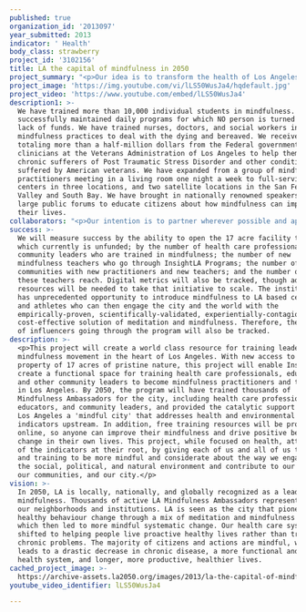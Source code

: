 ```yaml
---
published: true
organization_id: '2013097'
year_submitted: 2013
indicator: ' Health'
body_class: strawberry
project_id: '3102156'
title: LA the capital of mindfulness in 2050
project_summary: "<p>Our idea is to transform the health of Los Angeles by catalyzing a mindfulness movement and changing behavior upstream. Working with health care professionals, schools, hospitals, clinics, businesses, community centers, and citizen leaders we will provide the tools, teachings, and network of teachers to help more people learn how to install healthy behaviors that benefit ourselves, our families, our institutions, and our city.</p>\r\n\r\n<p>There are three specific components of this idea: </p>\r\n\r\n<p>1. Expand the existing InsightLA training programs for health care professionals, which currently provide mindfulness training to health care professionals at Children's Hospital of Los Angeles (CHLA) and other LA hospitals (UCLA Mattel Children's Hospital, St John's, Cedars-Sinai) and hospice programs, including a partnership with Skirball. Nurses, doctors, respiratory & other therapists, social workers, chaplains, and interpreters all receive mindfulness training. The program has proven to be popular and beneficial to the many health care professionals who have attended over the last six years. As eighty percent of child deaths in hospitals occur in ICUs, the mindfulness retreats were initially created to help PICU (Pediatric ICU) and NICU (Neonatal ICU) staffers deal with the grief of multiple losses. The program has since expanded to include practitioners from other units, including Hematology-oncology, Cardio-thoracic, Surgery, Adolescent Medicine, and Bone Marrow Transplant. We are interested in expanding this program by launching a teacher training program that specializes on serving the health care system and the people who provide care. </p>\r\n\r\n<p>2. Repair and open a new 17 acre property that has recently been transferred to InsightLA and can serve as a center for mindfulness in the heart of the city. The property is a unique asset offering access to nature, canyon views, native plants, and hiking trails. An estimated $75,000 are needed this year for basic repairs to make the space usable. Once those repairs are made, we intend to hold a retreat for professional caregivers from area hospitals and hospices, and with this grant we would also package the case study to create manuals and show how this model can be scaled to other health institutions in LA. We can also utilize the space to create similar programs targeted to specific professional fields and workplaces throughout the city, as well as community colleges and LAUSD, offering leadership trainings to help current and future leaders develop mindfulness tools to help solve LA's most pressing challenges.</p>\r\n\r\n<p>3. Grow the network of teachers and programs that exists across LA in health care institutions, schools, and community centers through a Los Angeles Mindfulness Ambassador initiative. Currently, all InsightLA programs are open to the public, and participation is increasing. In addition to helping InsightLA launch a unique physical space, this project will help InsightLA take the mindfulness training programs online to increase reach and accessiblity of the trainings. Through this offline / online hybrid model, the project will effectively generate mindful leadership and action across our cultural, institutional, and community assets.</p>"
project_image: 'https://img.youtube.com/vi/lLS50WusJa4/hqdefault.jpg'
project_video: 'https://www.youtube.com/embed/lLS50WusJa4'
description1: >-
  We have trained more than 10,000 individual students in mindfulness. We have
  successfully maintained daily programs for which NO person is turned away for
  lack of funds. We have trained nurses, doctors, and social workers in
  mindfulness practices to deal with the dying and bereaved. We received grants
  totaling more than a half-million dollars from the Federal government to train
  clinicians at the Veterans Administration of Los Angeles to help them treat
  chronic sufferers of Post Traumatic Stress Disorder and other conditions
  suffered by American veterans. We have expanded from a group of mindfulness
  practitioners meeting in a living room one night a week to full-service
  centers in three locations, and two satellite locations in the San Fernando
  Valley and South Bay. We have brought in nationally renowned speakers and held
  large public forums to educate citizens about how mindfulness can improve
  their lives.
collaborators: "<p>Our intention is to partner wherever possible and appropriate to help scale the impact.\r\n\r\nChildren's Hospital of Los Angeles is the initial pilot for a health care institution, and we will look to build on existing partnerships with UCLA Pediatric Pain Program, UCLArts and Healing, the SIMMS/MANN Center for Integrative Oncology, the Cancer Support Community-Benjamin Center, and the LA Veteran's Administration.\r\n\r\nGreen Yoga Association, or another relevant partner, will serve as an environmental steward for the 17 acre property. \r\n\r\nFoundation for a Mindful Society (Mindful magazine & Mindful.org) will help document the pilot programs.\r\n\r\nInsightLA Ed, the educational arm of InsightLA, will administer education and training programs."
success: >-
  We will measure success by the ability to open the 17 acre facility this year,
  which currently is unfunded; by the number of health care professionals and
  community leaders who are trained in mindfulness; the number of new
  mindfulness teachers who go through InsightLA Programs; the number of
  communities with new practitioners and new teachers; and the number of people
  these teachers reach. Digital metrics will also be tracked, though additional
  resources will be needed to take that initiative to scale. The institute also
  has unprecedented opportunity to introduce mindfulness to LA based celebrities
  and athletes who can then engage the city and the world with the
  empirically-proven, scientifically-validated, experientially-contagious,
  cost-effective solution of meditation and mindfulness. Therefore, the number
  of influencers going through the program will also be tracked.
description: >-
  <p>This project will create a world class resource for training leaders in the
  mindfulness movement in the heart of Los Angeles. With new access to a
  property of 17 acres of pristine nature, this project will enable InsightLA to
  create a functional space for training health care professionals, educators,
  and other community leaders to become mindfulness practitioners and teachers
  in Los Angeles. By 2050, the program will have trained thousands of
  Mindfulness Ambassadors for the city, including health care professionals,
  educators, and community leaders, and provided the catalytic support to make
  Los Angeles a 'mindful city' that addresses health and environmental
  indicators upstream. In addition, free training resources will be provided
  online, so anyone can improve their mindfulness and drive positive behavior
  change in their own lives. This project, while focused on health, attacks all
  of the indicators at their root, by giving each of us and all of us the tools
  and training to be more mindful and considerate about the way we engage with
  the social, political, and natural environment and contribute to our families,
  our communities, and our city.</p>
vision: >-
  In 2050, LA is locally, nationally, and globally recognized as a leader in
  mindfulness. Thousands of active LA Mindfulness Ambassadors represent all of
  our neighborhoods and institutions. LA is seen as the city that pioneered
  healthy behaviour change through a mix of meditation and mindfulness training,
  which then led to more mindful systematic change. Our health care system has
  shifted to helping people live proactive healthy lives rather than treating
  chronic problems. The majority of citizens and actions are mindful, which
  leads to a drastic decrease in chronic disease, a more functional and solvent
  health system, and longer, more productive, healthier lives.
cached_project_image: >-
  https://archive-assets.la2050.org/images/2013/la-the-capital-of-mindfulness-in-2050/img.youtube.com/vi/lLS50WusJa4/hqdefault.jpg
youtube_video_identifier: lLS50WusJa4

---
```

